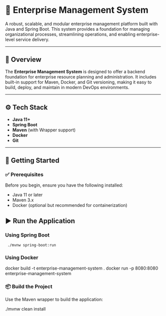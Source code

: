 # 🏢 Enterprise Management System

A robust, scalable, and modular enterprise management platform built with Java and Spring Boot. This system provides a foundation for managing organizational processes, streamlining operations, and enabling enterprise-level service delivery.

---

## 📌 Overview

The **Enterprise Management System** is designed to offer a backend foundation for enterprise resource planning and administration. It includes built-in support for Maven, Docker, and Git versioning, making it easy to build, deploy, and maintain in modern DevOps environments.

---

## ⚙️ Tech Stack

- **Java 11+**
- **Spring Boot**
- **Maven** (with Wrapper support)
- **Docker**
- **Git**

---

## 🚀 Getting Started

### ✅ Prerequisites

Before you begin, ensure you have the following installed:

- Java 11 or later
- Maven 3.x
- Docker (optional but recommended for containerization)
## ▶️ Run the Application
      
### Using Spring Boot
     ./mvnw spring-boot:run

### Using Docker 
docker build -t enterprise-management-system .
docker run -p 8080:8080 enterprise-management-system


### 📦 Build the Project

Use the Maven wrapper to build the application:

./mvnw clean install


